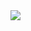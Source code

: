 
<img src="{https://img.shields.io/badge/Codecov-F01F7A?style=for-the-badge&logo=Codecov&logoColor=white}" />
<!--
**Alfredo-Ramon/Alfredo-Ramon** is a ✨ _special_ ✨ repository because its `README.md` (this file) appears on your GitHub profile.


